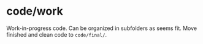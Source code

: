 # code/work

Work-in-progress code. Can be organized in subfolders as seems fit. Move finished and clean code to `code/final/`.
